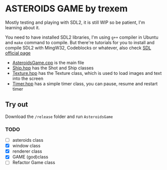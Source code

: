 # ASTEROIDS GAME by trexem
Mostly testing and playing with SDL2, it is still WIP so be patient, I'm learning about it.

You need to have installed SDL2 libraries, I'm using `g++` compiler in Ubuntu and `make` command to compile. But there're tutorials for you to install and compile SDL2 with MingW32, Codeblocks or whatever, also check [SDL official page](https://www.libsdl.org/)

* [AsteroidsGame.cpp](https://github.com/trexem/SDL2_Asteroids/blob/main/AsteroidsGame.cpp) is the main file
* [Ship.hpp](https://github.com/trexem/SDL2_Asteroids/blob/main/Ship.hpp) has the Shot and Ship classes
* [Texture.hpp](https://github.com/trexem/SDL2_Asteroids/blob/main/Texture.hpp) has the Texture class, which is used to load images and text into the screen
* [Timer.hpp](https://github.com/trexem/SDL2_Asteroids/blob/main/Timer.hpp) has a simple timer class, you can pause, resume and restart timer


## Try out
Download the `/release` folder and run `AsteroidsGame`

### TODO

 - [ ] asteroids class
 - [X] window class
 - [X] renderer class
 - [X] GAME (god)class
 - [ ] Refactor Game class
